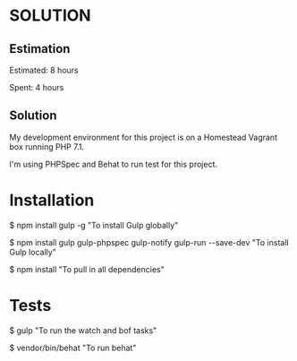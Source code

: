 SOLUTION
========

Estimation
----------
Estimated: 8 hours

Spent: 4 hours


Solution
--------
My development environment for this project is on a Homestead Vagrant box running PHP 7.1.

I'm using PHPSpec and Behat to run test for this project.

# Installation #

$ npm install gulp -g  "To install Gulp globally"

$ npm install gulp gulp-phpspec gulp-notify gulp-run --save-dev "To install Gulp locally"

$ npm install "To pull in all dependencies"

# Tests #

$ gulp "To run the watch and bof tasks"

$ vendor/bin/behat "To run behat"


